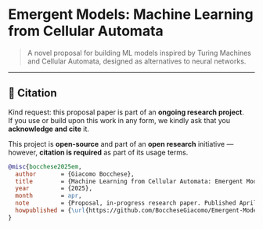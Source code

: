 # Emergent Models: Machine Learning from Cellular Automata

> A novel proposal for building ML models inspired by Turing Machines and Cellular Automata, designed as alternatives to neural networks.

---

## 📢 Citation

Kind request: this proposal paper is part of an **ongoing research project**.  
If you use or build upon this work in any form, we kindly ask that you **acknowledge and cite** it.

This project is **open-source** and part of an **open research** initiative —  
however, **citation is required** as part of its usage terms.

```bibtex
@misc{bocchese2025em,
  author       = {Giacomo Bocchese},
  title        = {Machine Learning from Cellular Automata: Emergent Models (EMs) as Alternatives to Neural Networks},
  year         = {2025},
  month        = apr,
  note         = {Proposal, in-progress research paper. Published April 14, 2025.},
  howpublished = {\url{https://github.com/BoccheseGiacomo/Emergent-Models}},
}
